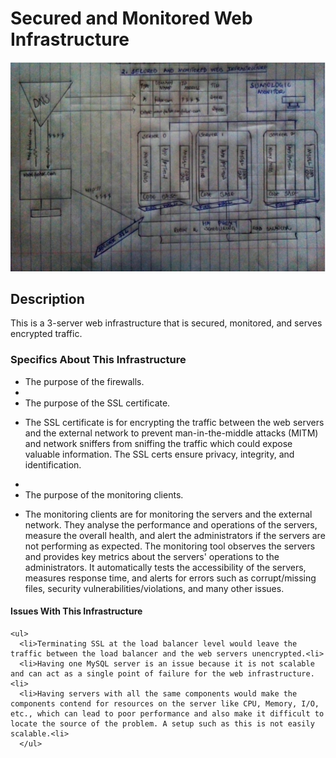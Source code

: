 <!DOCTYPE html>
<html lang="en">
<head>
    <meta charset="UTF-8">
    <meta name="viewport" content="width=device-width, initial-scale=1.0">
</head>
<body>
    <h1>Secured and Monitored Web Infrastructure</h1>
    <img src="https://github.com/KOBOKO23/alx-system_engineering-devops/blob/master/0x09-web_infrastructure_design/2-secured_and_monitored_web_infrastructure.png" alt="Secured and Monitored Web Infrastructure">
    <h2>Description</h2>
    <p>This is a 3-server web infrastructure that is secured, monitored, and serves encrypted traffic.</p>
    <h3>Specifics About This Infrastructure</h3>
    <ul>
      <li>The purpose of the firewalls.<li>
      <pThe firewalls are for protecting the network (web servers, anyway) from unwanted and unauthorized users by acting as an intermediary between the internal network and the external network and blocking the incoming traffic matching the aforementioned criteria.</p>
      <li>The purpose of the SSL certificate.<li>
      <p>The SSL certificate is for encrypting the traffic between the web servers and the external network to prevent man-in-the-middle attacks (MITM) and network sniffers from sniffing the traffic which could expose valuable information. The SSL certs ensure privacy, integrity, and identification.<li>
      <li>The purpose of the monitoring clients.<li>
      <p>The monitoring clients are for monitoring the servers and the external network. They analyse the performance and operations of the servers, measure the overall health, and alert the administrators if the servers are not performing as expected. The monitoring tool observes the servers and provides key metrics about the servers' operations to the administrators. It automatically tests the accessibility of the servers, measures response time, and alerts for errors such as corrupt/missing files, security vulnerabilities/violations, and many other issues.</p>
    </ul>
    <h4>Issues With This Infrastructure</h4>

    <ul>
      <li>Terminating SSL at the load balancer level would leave the traffic between the load balancer and the web servers unencrypted.<li>
      <li>Having one MySQL server is an issue because it is not scalable and can act as a single point of failure for the web infrastructure.<li>
      <li>Having servers with all the same components would make the components contend for resources on the server like CPU, Memory, I/O, etc., which can lead to poor performance and also make it difficult to locate the source of the problem. A setup such as this is not easily scalable.<li>
      </ul>
      
</body>
</html>
